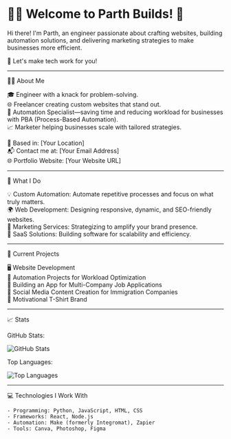 # 👨‍💻 Welcome to Parth Builds! 🚀  

Hi there! I'm Parth, an engineer passionate about crafting websites, building automation solutions, and delivering marketing strategies to make businesses more efficient.  

🌟 Let's make tech work for you!  

---

 👨‍🏭 About Me  

🎓 Engineer with a knack for problem-solving.  
🌐 Freelancer creating custom websites that stand out.  
🤖 Automation Specialist—saving time and reducing workload for businesses with PBA (Process-Based Automation).  
📈 Marketer helping businesses scale with tailored strategies.  

📍 Based in: [Your Location]  
📬 Contact me at: [Your Email Address]  
🌐 Portfolio Website: [Your Website URL]  

---

 💼 What I Do  

💡 Custom Automation: Automate repetitive processes and focus on what truly matters.  
🌍 Web Development: Designing responsive, dynamic, and SEO-friendly websites.  
📣 Marketing Services: Strategizing to amplify your brand presence.  
📑 SaaS Solutions: Building software for scalability and efficiency.  

---

 🚀 Current Projects  

🖥️ Website Development  
🔄 Automation Projects for Workload Optimization  
📲 Building an App for Multi-Company Job Applications  
📢 Social Media Content Creation for Immigration Companies  
👕 Motivational T-Shirt Brand  

---

 📈 Stats  

GitHub Stats:  
<!-- Add your GitHub Stats image here -->
![GitHub Stats](https://github-readme-stats.vercel.app/api?username=Parthbuilds&show_icons=true&theme=radical)  

Top Languages:  
<!-- Add your Top Languages image here -->
![Top Languages](https://github-readme-stats.vercel.app/api/top-langs/?username=Parthbuilds&layout=compact&theme=radical)  

---

 💻 Technologies I Work With  

```plaintext
- Programming: Python, JavaScript, HTML, CSS  
- Frameworks: React, Node.js  
- Automation: Make (formerly Integromat), Zapier  
- Tools: Canva, Photoshop, Figma  
